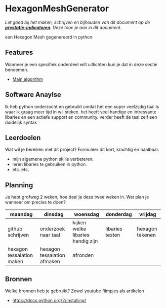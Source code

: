 # HexagonMeshGenerator
*Let goed bij het maken, schrijven en bijhouden van dit document op de **[prestatie-indicatoren](https://drive.google.com/drive/folders/1y8l0Zr4E8b6gYJui_pSzQaoWr-gEr6JN?usp=sharing)**. Deze toon je aan in dit document.*

een Hexagon Mesh gegenereerd in python 

## Features
Wanneer je een specifiek onderdeel wilt uitlichten kun je dat in deze sectie benoemen.

- [Main algorithm](https://github.com/sjorsDAwhoop/Proefopdracht_template/blob/master/hexagongrid.py)


## Software Anaylse 
Ik heb python onderzocht en gebruikt omdat het een super veelzijdig taal is waar ik graag meer tijd in wil steken. het heeft veel handige en intressante libaries en een actiefe support en community. verder heeft de taal zelf een duidelijk syntax 

## Leerdoelen 
Wat wil je bereiken met dit project? Formuleer dit kort, krachtig en haalbaar.
- mijn algemene python skills verbeteren.
- leren libaries te gebruiken in python.
- etc. etc.

## Planning 
Je hebt grofweg 2 weken, hoe deel je deze twee weken in. Wat plan je wanneer om precies te doen?


| maandag | dinsdag | woensdag | donderdag | vrijdag |
| --- | --- | --- | --- | --- |
| github schrijven | onderzoek naar taal | kijken welke libaries handig zijn | libaries testen | hexagon tekenen |
| hexagon tessalation maken | hexagon tessalation afmaken | afronden |  |  |

## Bronnen
Welke bronnen heb je gebruikt? Zowel youtube filmpjes als artikelen

- https://docs.python.org/2/installing/
